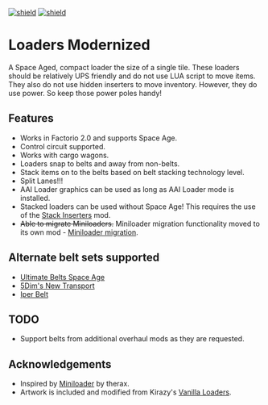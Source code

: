 [![shield](https://img.shields.io/badge/Ko--fi-Donate%20-hotpink?logo=kofi&logoColor=white)](https://ko-fi.com/M4M2LCWTH) [![shield](https://img.shields.io/badge/dynamic/json?color=orange&label=Factorio&query=downloads_count&suffix=%20downloads&url=https%3A%2F%2Fmods.factorio.com%2Fapi%2Fmods%2Floaders-modernized)](https://mods.factorio.com/mod/loaders-modernized)

# Loaders Modernized

A Space Aged, compact loader the size of a single tile.  These loaders should be relatively UPS friendly
and do not use LUA script to move items.  They also do not use hidden inserters to move inventory.  However, they
do use power.  So keep those power poles handy!

## Features

- Works in Factorio 2.0 and supports Space Age.
- Control circuit supported.
- Works with cargo wagons.
- Loaders snap to belts and away from non-belts.
- Stack items on to the belts based on belt stacking technology level.
- Split Lanes!!!
- AAI Loader graphics can be used as long as AAI Loader mode is installed.
- Stacked loaders can be used without Space Age!  This requires the use of the [Stack Inserters](https://mods.factorio.com/mod/stack-inserters) mod.
- ~~Able to migrate Miniloaders.~~ Miniloader migration functionality moved to its own mod - [Miniloader migration](https://mods.factorio.com/mod/miniloader-migration).

## Alternate belt sets supported

- [Ultimate Belts Space Age](https://mods.factorio.com/mod/UltimateBeltsSpaceAge)
- [5Dim's New Transport](https://mods.factorio.com/mod/5dim_transport)
- [Iper Belt](https://mods.factorio.com/mod/iper-belt)

## TODO

- Support belts from additional overhaul mods as they are requested.

## Acknowledgements

- Inspired by [Miniloader](https://mods.factorio.com/mod/miniloader) by therax.
- Artwork is included and modified from Kirazy's [Vanilla Loaders](https://mods.factorio.com/mod/vanilla-loaders-hd).
